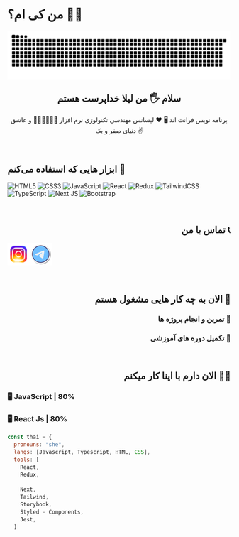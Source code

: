 # من کی‌ ام؟ 👨‍💻

<img align="center" src="https://raw.githubusercontent.com/imrrobat/imrrobat/d1b244e170d2b75fdda3efd499eaaf163f7a617c/images/github-contribution-grid-snake.svg" />

<h2 align="center">سلام 🖐 من لیلا خداپرست هستم</h2>
<p align="center">
  برنامه نویس فرانت اند 🖥 ❤️ لیسانس مهندسی تکنولوژی نرم افزار 👨‍💻👩‍💻👩‍💻 و عاشق دنیای صفر و یک ✌️
</p>

<br />

<h2 align"right">ابزار هایی که استفاده می‌کنم 💪</h2>

![HTML5](https://img.shields.io/badge/html5-%23E34F26.svg?style=for-the-badge&logo=html5&logoColor=white) ![CSS3](https://img.shields.io/badge/css3-%231572B6.svg?style=for-the-badge&logo=css3&logoColor=white) ![JavaScript](https://img.shields.io/badge/javascript-%23323330.svg?style=for-the-badge&logo=javascript&logoColor=%23F7DF1E) ![React](https://img.shields.io/badge/react-%2320232a.svg?style=for-the-badge&logo=react&logoColor=%2361DAFB) ![Redux](https://img.shields.io/badge/redux-%23593d88.svg?style=for-the-badge&logo=redux&logoColor=white) ![TailwindCSS](https://img.shields.io/badge/tailwindcss-%2338B2AC.svg?style=for-the-badge&logo=tailwind-css&logoColor=white) ![TypeScript](https://img.shields.io/badge/typescript-%23007ACC.svg?style=for-the-badge&logo=typescript&logoColor=white) ![Next JS](https://img.shields.io/badge/Next-black?style=for-the-badge&logo=next.js&logoColor=white) ![Bootstrap](https://img.shields.io/badge/bootstrap-%238511FA.svg?style=for-the-badge&logo=bootstrap&logoColor=white)

<br />

<h2 align="right">تماس با من 📞</h2>

<a href ="https://instagram.com/leila710000"><img width="50px" height="50px" align="left" src="https://github.com/leilakh71/leilakh71/blob/main/icons8-instagram-48.png?raw=true" alt="Instagram"/></a>

<a href ="https://t.me/LeilaKh71"><img width="50px" height="50px" src="https://github.com/leilakh71/leilakh71/blob/main/icons8-telegram-100.png?raw=true" alt="Telegram"/></a>

<br/>

<h2 align="right">الان به چه کار هایی مشغول هستم 🌚</h2>

<h3 align="right">تمرین و انجام پروژه ها 🌟 </h3>
<h3 align="right">تکمیل دوره های آموزشی 🌟 </h3>

<br/>

<h2 align="right">الان دارم با اینا کار میکنم 👩‍💻</h2>

<h3 align="left">🖥 JavaScript | 80%</h3>
<h3 align="left">🖥 React Js | 80%</h3>

```javascript
const thai = {
  pronouns: "she",
  langs: [Javascript, Typescript, HTML, CSS],
  tools: [
    React,
    Redux,

    Next,
    Tailwind,
    Storybook,
    Styled - Components,
    Jest,
  ]
```


